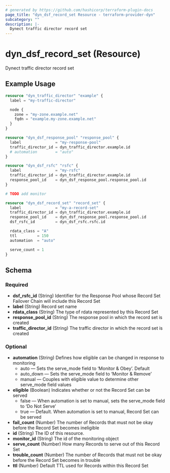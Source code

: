 ```yaml
---
# generated by https://github.com/hashicorp/terraform-plugin-docs
page_title: "dyn_dsf_record_set Resource - terraform-provider-dyn"
subcategory: ""
description: |-
  Dynect traffic director record set
---
```


# dyn_dsf_record_set (Resource)

Dynect traffic director record set

## Example Usage

```terraform
resource "dyn_traffic_director" "example" {
  label = "my-traffic-director"

  node {
    zone = "my-zone.example.net"
    fqdn = "example.my-zone.example.net"
  }
}

resource "dyn_dsf_response_pool" "response_pool" {
  label               = "my-response-pool"
  traffic_director_id = dyn_traffic_director.example.id
  # automation        = "auto"
}

resource "dyn_dsf_rsfc" "rsfc" {
  label               = "my-rsfc"
  traffic_director_id = dyn_traffic_director.example.id
  response_pool_id    = dyn_dsf_response_pool.response_pool.id
}

# TODO add monitor

resource "dyn_dsf_record_set" "record_set" {
  label               = "my-a-record-set"
  traffic_director_id = dyn_traffic_director.example.id
  response_pool_id    = dyn_dsf_response_pool.response_pool.id
  dsf_rsfc_id         = dyn_dsf_rsfc.rsfc.id

  rdata_class = "A"
  ttl         = 150
  automation  = "auto"

  serve_count = 1
}
```

<!-- schema generated by tfplugindocs -->
## Schema

### Required

- **dsf_rsfc_id** (String) Identifier for the Response Pool whose Record Set Failover Chain will include this Record Set
- **label** (String) Record set name
- **rdata_class** (String) The type of rdata represented by this Record Set
- **response_pool_id** (String) The response pool in which the record set is created
- **traffic_director_id** (String) The traffic director in which the record set is created

### Optional

- **automation** (String) Defines how eligible can be changed in response to monitoring
  * auto — Sets the serve_mode field to ‘Monitor & Obey’. Default
  * auto_down — Sets the serve_mode field to ‘Monitor & Remove’
  * manual — Couples with eligible value to determine other serve_mode field values
- **eligible** (Boolean) Indicates whether or not the Record Set can be served
  * false — When automation is set to manual, sets the serve_mode field to ‘Do Not Serve’
  * true — Default. When automation is set to manual, Record Set can be served
- **fail_count** (Number) The number of Records that must not be okay before the Record Set becomes ineligible
- **id** (String) The ID of this resource.
- **monitor_id** (String) The id of the monitoring object
- **serve_count** (Number) How many Records to serve out of this Record Set
- **trouble_count** (Number) The number of Records that must not be okay before the Record Set becomes in trouble
- **ttl** (Number) Default TTL used for Records within this Record Set


